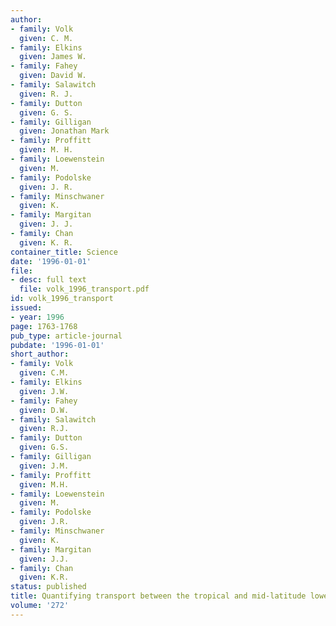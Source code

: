 ```yaml
---
author:
- family: Volk
  given: C. M.
- family: Elkins
  given: James W.
- family: Fahey
  given: David W.
- family: Salawitch
  given: R. J.
- family: Dutton
  given: G. S.
- family: Gilligan
  given: Jonathan Mark
- family: Proffitt
  given: M. H.
- family: Loewenstein
  given: M.
- family: Podolske
  given: J. R.
- family: Minschwaner
  given: K.
- family: Margitan
  given: J. J.
- family: Chan
  given: K. R.
container_title: Science
date: '1996-01-01'
file:
- desc: full text
  file: volk_1996_transport.pdf
id: volk_1996_transport
issued:
- year: 1996
page: 1763-1768
pub_type: article-journal
pubdate: '1996-01-01'
short_author:
- family: Volk
  given: C.M.
- family: Elkins
  given: J.W.
- family: Fahey
  given: D.W.
- family: Salawitch
  given: R.J.
- family: Dutton
  given: G.S.
- family: Gilligan
  given: J.M.
- family: Proffitt
  given: M.H.
- family: Loewenstein
  given: M.
- family: Podolske
  given: J.R.
- family: Minschwaner
  given: K.
- family: Margitan
  given: J.J.
- family: Chan
  given: K.R.
status: published
title: Quantifying transport between the tropical and mid-latitude lower stratosphere
volume: '272'
---
```

